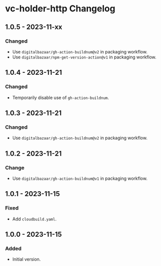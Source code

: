 # vc-holder-http Changelog

## 1.0.5 - 2023-11-xx

### Changed
- Use `digitalbazaar/gh-action-buildnum@v2` in packaging workflow.
- Use `digitalbazaar/npm-get-version-action@v1` in packaging workflow.

## 1.0.4 - 2023-11-21

### Changed
- Temporarily disable use of `gh-action-buildnum`.

## 1.0.3 - 2023-11-21

### Changed
- Use `digitalbazaar/gh-action-buildnum@v2` in packaging workflow.

## 1.0.2 - 2023-11-21

### Change
- Use `digitalbazaar/gh-action-buildnum@v1` in packaging workflow.

## 1.0.1 - 2023-11-15

### Fixed
- Add `cloudbuild.yaml`.

## 1.0.0 - 2023-11-15

### Added
- Initial version.
